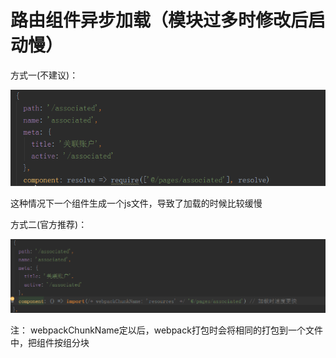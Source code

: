 # 路由组件异步加载（模块过多时修改后启动慢）
方式一(不建议)：

![Image text](https://github.com/15234477664/vue-cli/blob/master/img/1.png)

这种情况下一个组件生成一个js文件，导致了加载的时候比较缓慢

方式二(官方推荐)：

![Image text](https://github.com/15234477664/vue-cli/blob/master/img/2.png)

注： webpackChunkName定以后，webpack打包时会将相同的打包到一个文件中，把组件按组分块
